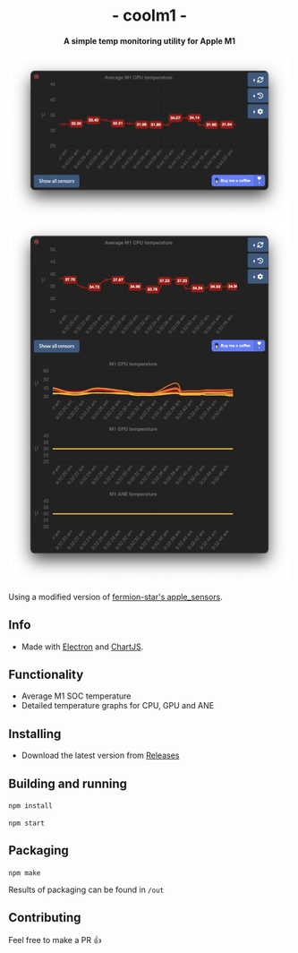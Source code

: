 <h1 align="center">- coolm1 -</h1>

<h4 align="center">A simple temp monitoring utility for Apple M1</h4>

![screenshot2](docs/screenshot2.png)
![screenshot](docs/screenshot.png)

Using a modified version of [fermion-star's apple_sensors](https://github.com/fermion-star/apple_sensors).

## Info

- Made with [Electron](https://github.com/electron/electro) and [ChartJS](https://github.com/chartjs/Chart.js).

## Functionality

- Average M1 SOC temperature
- Detailed temperature graphs for CPU, GPU and ANE

## Installing

- Download the latest version from [Releases](https://github.com/andreivdev/coolm1/releases)

## Building and running

`npm install`

`npm start`

## Packaging

`npm make`

Results of packaging can be found in `/out`

## Contributing

Feel free to make a PR 👍
